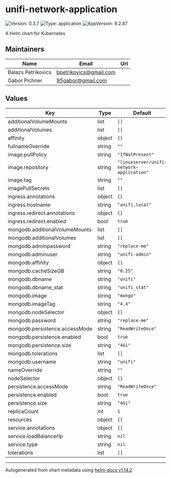 # unifi-network-application

![Version: 0.3.7](https://img.shields.io/badge/Version-0.3.7-informational?style=flat-square) ![Type: application](https://img.shields.io/badge/Type-application-informational?style=flat-square) ![AppVersion: 9.2.87](https://img.shields.io/badge/AppVersion-9.2.87-informational?style=flat-square)

A Helm chart for Kubernetes

## Maintainers

| Name | Email | Url |
| ---- | ------ | --- |
| Balazs Petrikovics | <bpetrikovics@gmail.com> |  |
| Gabor Pichner | <95gabor@gmail.com> |  |

## Values

| Key | Type | Default | Description |
|-----|------|---------|-------------|
| additionalVolumeMounts | list | `[]` |  |
| additionalVolumes | list | `[]` |  |
| affinity | object | `{}` |  |
| fullnameOverride | string | `""` |  |
| image.pullPolicy | string | `"IfNotPresent"` |  |
| image.repository | string | `"linuxserver/unifi-network-application"` |  |
| image.tag | string | `""` |  |
| imagePullSecrets | list | `[]` |  |
| ingress.annotations | object | `{}` |  |
| ingress.hostname | string | `"unifi.local"` |  |
| ingress.redirect.annotations | object | `{}` |  |
| ingress.redirect.enabled | bool | `true` |  |
| mongodb.additionalVolumeMounts | list | `[]` |  |
| mongodb.additionalVolumes | list | `[]` |  |
| mongodb.adminpassword | string | `"replace-me"` |  |
| mongodb.adminuser | string | `"unifi-admin"` |  |
| mongodb.affinity | object | `{}` |  |
| mongodb.cacheSizeGB | string | `"0.25"` |  |
| mongodb.dbname | string | `"unifi"` |  |
| mongodb.dbname_stat | string | `"unifi_stat"` |  |
| mongodb.image | string | `"mongo"` |  |
| mongodb.imageTag | string | `"4.4"` |  |
| mongodb.nodeSelector | object | `{}` |  |
| mongodb.password | string | `"replace-me"` |  |
| mongodb.persistence.accessMode | string | `"ReadWriteOnce"` |  |
| mongodb.persistence.enabled | bool | `true` |  |
| mongodb.persistence.size | string | `"4Gi"` |  |
| mongodb.tolerations | list | `[]` |  |
| mongodb.username | string | `"unifi"` |  |
| nameOverride | string | `""` |  |
| nodeSelector | object | `{}` |  |
| persistence.accessMode | string | `"ReadWriteOnce"` |  |
| persistence.enabled | bool | `true` |  |
| persistence.size | string | `"4Gi"` |  |
| replicaCount | int | `1` |  |
| resources | object | `{}` |  |
| service.annotations | object | `{}` |  |
| service.loadBalancerIp | string | `nil` |  |
| service.type | string | `nil` |  |
| tolerations | list | `[]` |  |

----------------------------------------------
Autogenerated from chart metadata using [helm-docs v1.14.2](https://github.com/norwoodj/helm-docs/releases/v1.14.2)
